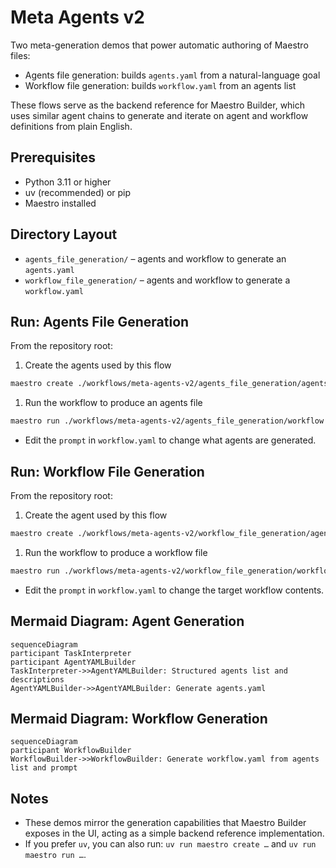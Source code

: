 # Meta Agents v2

Two meta-generation demos that power automatic authoring of Maestro files:

- Agents file generation: builds `agents.yaml` from a natural-language goal
- Workflow file generation: builds `workflow.yaml` from an agents list

These flows serve as the backend reference for Maestro Builder, which uses similar agent chains to generate and iterate on agent and workflow definitions from plain English.

## Prerequisites

- Python 3.11 or higher
- uv (recommended) or pip
- Maestro installed

## Directory Layout

- `agents_file_generation/` – agents and workflow to generate an `agents.yaml`
- `workflow_file_generation/` – agents and workflow to generate a `workflow.yaml`

## Run: Agents File Generation

From the repository root:

1. Create the agents used by this flow

```bash
maestro create ./workflows/meta-agents-v2/agents_file_generation/agents.yaml
```

1. Run the workflow to produce an agents file

```bash
maestro run ./workflows/meta-agents-v2/agents_file_generation/workflow.yaml
```

- Edit the `prompt` in `workflow.yaml` to change what agents are generated.

## Run: Workflow File Generation

From the repository root:

1. Create the agent used by this flow

```bash
maestro create ./workflows/meta-agents-v2/workflow_file_generation/agents.yaml
```

1. Run the workflow to produce a workflow file

```bash
maestro run ./workflows/meta-agents-v2/workflow_file_generation/workflow.yaml
```

- Edit the `prompt` in `workflow.yaml` to change the target workflow contents.

## Mermaid Diagram: Agent Generation

<!-- MERMAID_START -->
```mermaid
sequenceDiagram
participant TaskInterpreter
participant AgentYAMLBuilder
TaskInterpreter->>AgentYAMLBuilder: Structured agents list and descriptions
AgentYAMLBuilder->>AgentYAMLBuilder: Generate agents.yaml
```
<!-- MERMAID_END -->

## Mermaid Diagram: Workflow Generation

<!-- MERMAID_START -->
```mermaid
sequenceDiagram
participant WorkflowBuilder
WorkflowBuilder->>WorkflowBuilder: Generate workflow.yaml from agents list and prompt
```
<!-- MERMAID_END -->

## Notes

- These demos mirror the generation capabilities that Maestro Builder exposes in the UI, acting as a simple backend reference implementation.
- If you prefer `uv`, you can also run: `uv run maestro create …` and `uv run maestro run …`.
